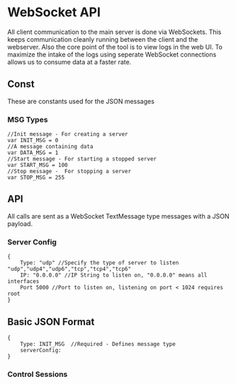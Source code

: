 WebSocket API
=============

All client communication to the main server is done via WebSockets. This keeps communication cleanly running between the client and the webserver. Also the core point of the tool is to view logs in the web UI. To maximize the intake of the logs using seperate WebSocket connections allows us to consume data at a faster rate.

Const
-----

These are constants used for the JSON messages

### MSG Types

```
//Init message - For creating a server
var INIT_MSG = 0
//A message containing data
var DATA_MSG = 1
//Start message - For starting a stopped server
var START_MSG = 100
//Stop message -  For stopping a server
var STOP_MSG = 255
```

API
---

All calls are sent as a WebSocket TextMessage type messages with a JSON payload.

### Server Config

```
{
	Type: "udp" //Specify the type of server to listen "udp","udp4","udp6","tcp","tcp4","tcp6"
	IP: "0.0.0.0" //IP String to listen on, "0.0.0.0" means all interfaces
	Port 5000 //Port to listen on, listening on port < 1024 requires root
}
```

Basic JSON Format
-----------------

```
{
	Type: INIT_MSG  //Required - Defines message type
	serverConfig:
}
```

### Control Sessions
